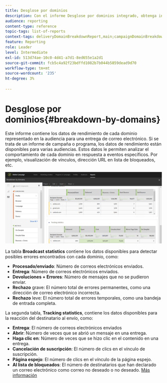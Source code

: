 ```yaml
---
title: Desglose por dominios
description: Con el informe Desglose por dominios integrado, obtenga información sobre los datos de rendimiento de los envíos en función de cada dominio del cliente.
audience: reporting
content-type: reference
topic-tags: list-of-reports
context-tags: deliveryDomainBreakdownReport,main;campaignDomainBreakdownReport,main;programDomainBreakdownReport,main
feature: Reporting
role: Leader
level: Intermediate
exl-id: 513d74ae-10c0-4d41-a7d1-8ed655e1a2d1
source-git-commit: fcb5c4a92f23bdffd1082b7b044b5859dead9d70
workflow-type: tm+mt
source-wordcount: '235'
ht-degree: 3%

---
```


# Desglose por dominios{#breakdown-by-domains}

Este informe contiene los datos de rendimiento de cada dominio representado en la audiencia para una entrega de correo electrónico. Si se trata de un informe de campaña o programa, los datos de rendimiento están disponibles para varias audiencias. Estos datos le permiten analizar el comportamiento de cada dominio en respuesta a eventos específicos. Por ejemplo, visualización de vínculos, dirección URL en lista de bloqueados, etc.

![](assets/delivery_reports_6.png)

La tabla **Broadcast statistics** contiene los datos disponibles para detectar posibles errores encontrados con cada dominio, como:

* **Procesado/enviado**: Número de correos electrónicos enviados.
* **Entrega**: Número de correos electrónicos enviados.
* **Devoluciones + Errores**: Número de mensajes que no se pudieron enviar.
* **Rechazo** grave: El número total de errores permanentes, como una dirección de correo electrónico incorrecta.
* **Rechazo** leve: El número total de errores temporales, como una bandeja de entrada completa.

La segunda tabla, **Tracking statistics**, contiene los datos disponibles para la reacción del destinatario al envío, como:

* **Entrega**: El número de correos electrónicos enviados
* **Abrir**: Número de veces que se abrió un mensaje en una entrega.
* **Haga clic en**: Número de veces que se hizo clic en el contenido en una entrega.
* **Cancelación de suscripción**: El número de clics en el vínculo de suscripción.
* **Página espejo**: El número de clics en el vínculo de la página espejo.
* **Al lista de bloqueados**: El número de destinatarios que han declarado un correo electrónico como correo no deseado o no deseado. [Más información](../../audiences/using/about-opt-in-and-opt-out-in-campaign.md)
